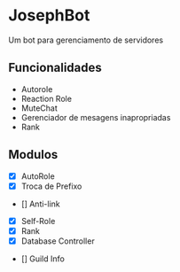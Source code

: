 # JosephBot

Um bot para gerenciamento de servidores

## Funcionalidades

- Autorole
- Reaction Role
- MuteChat
- Gerenciador de mesagens inapropriadas
- Rank

## Modulos

- [x] AutoRole
- [x] Troca de Prefixo
- [] Anti-link
- [x] Self-Role
- [x] Rank
- [x] Database Controller
- [] Guild Info
